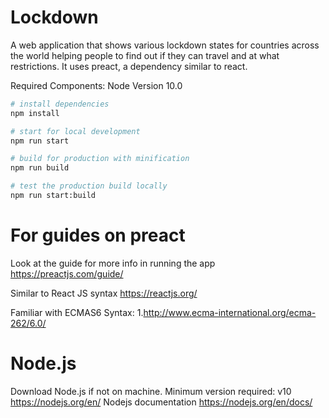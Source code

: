 # Lockdown

A web application that shows various lockdown states for countries across the world helping people to find out if they can travel and at what restrictions. It uses preact, a dependency similar to react. 

Required Components: Node Version 10.0

```bash
# install dependencies
npm install

# start for local development
npm run start

# build for production with minification
npm run build

# test the production build locally
npm run start:build
```
# For guides on preact 
 Look at the guide for more info in running the app
 https://preactjs.com/guide/

 Similar to React JS syntax
 https://reactjs.org/

 Familiar with ECMAS6 Syntax:
 1.http://www.ecma-international.org/ecma-262/6.0/


# Node.js
 Download Node.js if not on 
 machine. Minimum version required: v10 
 https://nodejs.org/en/
 Nodejs documentation
 https://nodejs.org/en/docs/

